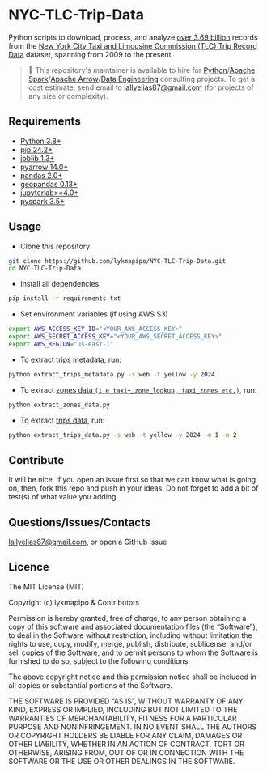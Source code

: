# NYC-TLC-Trip-Data

Python scripts to download, process, and analyze [over 3.69 billion](https://github.com/lykmapipo/NYC-TLC-Trip-Data/blob/main/explore_trips_metadata.ipynb) records from the [New York City Taxi and Limousine Commission (TLC) Trip Record Data](https://www.nyc.gov/site/tlc/about/tlc-trip-record-data.page) dataset, spanning from 2009 to the present.

> 👋 This repository's maintainer is available to hire for [Python](https://www.python.org/)/[Apache Spark](https://spark.apache.org/)/[Apache Arrow](https://arrow.apache.org/docs/index.html)/[Data Engineering](https://en.wikipedia.org/wiki/Data_engineering) consulting projects. To get a cost estimate, send email to lallyelias87@gmail.com (for projects of any size or complexity).

## Requirements

- [Python 3.8+](https://www.python.org/)
- [pip 24.2+](https://github.com/pypa/pip)
- [joblib 1.3+](https://github.com/joblib/joblib)
- [pyarrow 14.0+](https://github.com/apache/arrow)
- [pandas 2.0+](https://github.com/pandas-dev/pandas)
- [geopandas 0.13+](https://github.com/geopandas/geopandas)
- [jupyterlab>=4.0+](https://github.com/jupyterlab/jupyterlab)
- [pyspark 3.5+](https://github.com/apache/spark/tree/master/python)

## Usage

- Clone this repository
```sh
git clone https://github.com/lykmapipo/NYC-TLC-Trip-Data.git
cd NYC-TLC-Trip-Data
```

- Install all dependencies

```sh
pip install -r requirements.txt
```

- Set environment variables (if using AWS S3)
```sh
export AWS_ACCESS_KEY_ID="<YOUR_AWS_ACCESS_KEY>"
export AWS_SECRET_ACCESS_KEY="<YOUR_AWS_SECRET_ACCESS_KEY>"
export AWS_REGION="us-east-1"
```

- To extract [trips metadata](https://github.com/lykmapipo/NYC-TLC-Trip-Data/tree/main/data/trips-metadata), run:
```sh
python extract_trips_metadata.py -s web -t yellow -y 2024
```

- To extract [zones data `(i.e taxi+_zone_lookup, taxi_zones etc.)`](https://github.com/lykmapipo/NYC-TLC-Trip-Data/tree/main/data/zones-data), run:
```sh
python extract_zones_data.py
```

- To extract [trips data](https://github.com/lykmapipo/NYC-TLC-Trip-Data/tree/main/data/trips-data), run:
```sh
python extract_trips_data.py -s web -t yellow -y 2024 -m 1 -m 2
```


## Contribute

It will be nice, if you open an issue first so that we can know what is going on, then, fork this repo and push in your ideas. Do not forget to add a bit of test(s) of what value you adding.

## Questions/Issues/Contacts

lallyelias87@gmail.com, or open a GitHub issue


## Licence

The MIT License (MIT)

Copyright (c) lykmapipo & Contributors

Permission is hereby granted, free of charge, to any person obtaining a copy of this software and associated documentation files (the “Software”), to deal in the Software without restriction, including without limitation the rights to use, copy, modify, merge, publish, distribute, sublicense, and/or sell copies of the Software, and to permit persons to whom the Software is furnished to do so, subject to the following conditions:

The above copyright notice and this permission notice shall be included in all copies or substantial portions of the Software.

THE SOFTWARE IS PROVIDED “AS IS”, WITHOUT WARRANTY OF ANY KIND, EXPRESS OR IMPLIED, INCLUDING BUT NOT LIMITED TO THE WARRANTIES OF MERCHANTABILITY, FITNESS FOR A PARTICULAR PURPOSE AND NONINFRINGEMENT. IN NO EVENT SHALL THE AUTHORS OR COPYRIGHT HOLDERS BE LIABLE FOR ANY CLAIM, DAMAGES OR OTHER LIABILITY, WHETHER IN AN ACTION OF CONTRACT, TORT OR OTHERWISE, ARISING FROM, OUT OF OR IN CONNECTION WITH THE SOFTWARE OR THE USE OR OTHER DEALINGS IN THE SOFTWARE.
